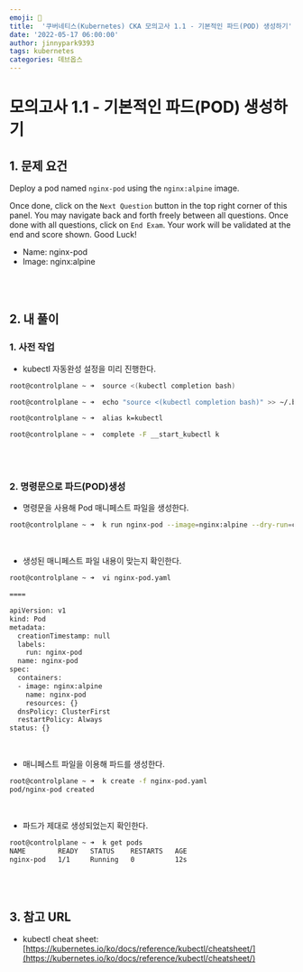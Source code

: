 ```yaml
---
emoji: 🔧
title:  '쿠버네티스(Kubernetes) CKA 모의고사 1.1 - 기본적인 파드(POD) 생성하기'
date: '2022-05-17 06:00:00'
author: jinnypark9393
tags: kubernetes
categories: 데브옵스
---
```


# 모의고사 1.1 - 기본적인 파드(POD) 생성하기

## 1. 문제 요건

Deploy a pod named `nginx-pod` using the `nginx:alpine` image.

Once done, click on the `Next Question` button in the top right corner of this panel. You may navigate back and forth freely between all questions. Once done with all questions, click on `End Exam`. Your work will be validated at the end and score shown. Good Luck!

- Name: nginx-pod
- Image: nginx:alpine

<br/><br/>

## 2. 내 풀이

### 1. 사전 작업

- kubectl 자동완성 설정을 미리 진행한다.

```bash
root@controlplane ~ ➜  source <(kubectl completion bash)

root@controlplane ~ ➜  echo "source <(kubectl completion bash)" >> ~/.bashrc 

root@controlplane ~ ➜  alias k=kubectl

root@controlplane ~ ➜  complete -F __start_kubectl k
```

<br/><br/>

### 2. 명령문으로 파드(POD)생성

- 명령문을 사용해 Pod 매니페스트 파일을 생성한다.

```bash
root@controlplane ~ ➜  k run nginx-pod --image=nginx:alpine --dry-run=client -o yaml > nginx-pod.yaml
```

<br/>

- 생성된 매니페스트 파일 내용이 맞는지 확인한다.

```bash
root@controlplane ~ ➜  vi nginx-pod.yaml

====

apiVersion: v1
kind: Pod
metadata:
  creationTimestamp: null
  labels:
    run: nginx-pod
  name: nginx-pod
spec:
  containers:
  - image: nginx:alpine
    name: nginx-pod
    resources: {}
  dnsPolicy: ClusterFirst
  restartPolicy: Always
status: {}
```

<br/>

- 매니페스트 파일을 이용해 파드를 생성한다.

```bash
root@controlplane ~ ➜  k create -f nginx-pod.yaml 
pod/nginx-pod created
```

<br/>

- 파드가 제대로 생성되었는지 확인한다.

```bash
root@controlplane ~ ➜  k get pods
NAME        READY   STATUS    RESTARTS   AGE
nginx-pod   1/1     Running   0          12s
```

<br/><br/>

## 3. 참고 URL

- kubectl cheat sheet: [https://kubernetes.io/ko/docs/reference/kubectl/cheatsheet/](https://kubernetes.io/ko/docs/reference/kubectl/cheatsheet/)

<br/>